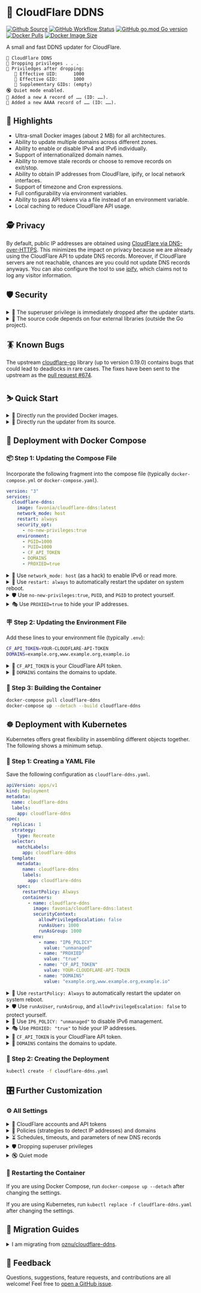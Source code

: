 # 🌟 CloudFlare DDNS

[![Github Source](https://img.shields.io/badge/source-github-orange)](https://github.com/favonia/cloudflare-ddns)
[![GitHub Workflow Status](https://img.shields.io/github/workflow/status/favonia/cloudflare-ddns/Building%20and%20Pushing)](https://github.com/favonia/cloudflare-ddns/actions/workflows/build.yaml)
[![GitHub go.mod Go version](https://img.shields.io/github/go-mod/go-version/favonia/cloudflare-ddns)](https://golang.org/doc/install)
[![Docker Pulls](https://img.shields.io/docker/pulls/favonia/cloudflare-ddns)](https://hub.docker.com/r/favonia/cloudflare-ddns)
[![Docker Image Size](https://img.shields.io/docker/image-size/favonia/cloudflare-ddns/latest)](https://hub.docker.com/r/favonia/cloudflare-ddns)

A small and fast DDNS updater for CloudFlare.

```
🌟 CloudFlare DDNS
🥷 Dropping privileges . . .
🥷 Priviledges after dropping:
   🔸 Effective UID:      1000
   🔸 Effective GID:      1000
   🔸 Supplementary GIDs: (empty)
🔇 Quiet mode enabled.
🐣 Added a new A record of …… (ID: ……).
🐣 Added a new AAAA record of …… (ID: ……).
```

## 📜 Highlights

* Ultra-small Docker images (about 2 MB) for all architectures.
* Ability to update multiple domains across different zones.
* Ability to enable or disable IPv4 and IPv6 individually.
* Support of internationalized domain names.
* Ability to remove stale records or choose to remove records on exit/stop.
* Ability to obtain IP addresses from CloudFlare, ipify, or local network interfaces.
* Support of timezone and Cron expressions.
* Full configurability via environment variables.
* Ability to pass API tokens via a file instead of an environment variable.
* Local caching to reduce CloudFlare API usage.

## 🕵️ Privacy

By default, public IP addresses are obtained using [CloudFlare via DNS-over-HTTPS](https://developers.cloudflare.com/1.1.1.1/dns-over-https). This minimizes the impact on privacy because we are already using the CloudFlare API to update DNS records. Moreover, if CloudFlare servers are not reachable, chances are you could not update DNS records anyways. You can also configure the tool to use [ipify](https://www.ipify.org), which claims not to log any visitor information.

## 🛡️ Security

<details><summary>🚷 The superuser privilege is immediately dropped after the updater starts.</summary>

The updater honors `PGID` and `PUID` and will drop Linux capabilities (divided superuser privileges).
</details>

<details><summary>🔌 The source code depends on four external libraries (outside the Go project).</summary>

- [cap](https://sites.google.com/site/fullycapable):\
  Manipulation of Linux capabilities.
- [cloudflare-go](https://github.com/cloudflare/cloudflare-go):\
  The official Go binding of CloudFlare API v4. It provides robust handling of pagination, rate limiting, and other tricky details.
- [cron](https://github.com/robfig/cron):\
  Parsing of Cron expressions.
- [go-cache](https://github.com/patrickmn/go-cache):\
  Essentially `map[string]interface{}` with expiration times.
</details>

## 🪳 Known Bugs

The upstream [cloudflare-go](https://github.com/cloudflare/cloudflare-go) library (up to version 0.19.0) contains bugs that could lead to deadlocks in rare cases. The fixes have been sent to the upstream as the [pull request #674](https://github.com/cloudflare/cloudflare-go/pull/674).

## ⛷️ Quick Start

<details>
<summary>🐋 Directly run the provided Docker images.</summary>

```bash
docker run \
  --network host \
  -e CF_API_TOKEN=YOUR-CLOUDFLARE-API-TOKEN \
  -e DOMAINS=www.example.org \
  -e PROXIED=true \
  favonia/cloudflare-ddns
```
</details>

<details>
<summary>🧬 Directly run the updater from its source.</summary>

You need the [Go tool](https://golang.org/doc/install) to run the updater from its source.

```bash
CF_API_TOKEN=YOUR-CLOUDFLARE-API-TOKEN \
  DOMAINS=www.example.org \
  PROXIED=true \
  go run ./cmd/*.go
```
</details>

## 🐋 Deployment with Docker Compose

### 📦 Step 1: Updating the Compose File

Incorporate the following fragment into the compose file (typically `docker-compose.yml` or `docker-compose.yaml`).

```yaml
version: "3"
services:
  cloudflare-ddns:
    image: favonia/cloudflare-ddns:latest
    network_mode: host
    restart: always
    security_opt:
      - no-new-privileges:true
    environment:
      - PGID=1000
      - PUID=1000
      - CF_API_TOKEN
      - DOMAINS
      - PROXIED=true
```

<details>
<summary>📡 Use <code>network_mode: host</code> (as a hack) to enable IPv6 or read more.</summary>

The setting `network_mode: host` is for IPv6. If you wish to keep the network separated from the host network, check out the [proper way to enable IPv6 support](https://docs.docker.com/config/daemon/ipv6/).
</details>

<details>
<summary>🔁 Use <code>restart: always</code> to automatically restart the updater on system reboot.</summary>

Docker’s default restart policies should prevent excessive logging when there are configuration errors.
</details>

<details>
<summary>🛡️ Use <code>no-new-privileges:true</code>, <code>PUID</code>, and <code>PGID</code> to protect yourself.</summary>

Change `1000` to the user or group IDs you wish to use to run the updater. The setting `no-new-privileges:true` provides additional protection, especially when you run the container as a non-superuser. The updater itself will read <code>PUID</code> and <code>PGID</code> and attempt to drop all those privileges as much as possible.
</details>

<details>
<summary>🎭 Use <code>PROXIED=true</code> to hide your IP addresses.</summary>

The setting `PROXIED=true` instructs CloudFlare to cache webpages on your machine and hide your actual IP addresses. If you wish to bypass that and expose your actual IP addresses, simply remove `PROXIED=true`. (The default value of `PROXIED` is `false`.)
</details>

### 🪧 Step 2: Updating the Environment File

Add these lines to your environment file (typically `.env`):
```bash
CF_API_TOKEN=YOUR-CLOUDFLARE-API-TOKEN
DOMAINS=example.org,www.example.org,example.io
```

<details>
<summary>🔑 <code>CF_API_TOKEN</code> is your CloudFlare API token.</summary>

The value of `CF_API_TOKEN` should be an API **token** (_not_ an API key), which can be obtained from the [API Tokens page](https://dash.cloudflare.com/profile/api-tokens). Use the **Edit zone DNS** template to create and copy a token into the environment file. ⚠️ The less secure API key authentication is deliberately _not_ supported.
</details>

<details>
<summary>📍 <code>DOMAINS</code> contains the domains to update.</summary>

The value of `DOMAINS` should be a list of fully qualified domain names separated by commas. For example, `DOMAINS=example.org,www.example.org,example.io` instructs the tool to manage the domains `example.org`, `www.example.org`, and `example.io`. These domains do not have to be in the same zone---the tool will identify their zones automatically.
</details>

### 🚀 Step 3: Building the Container

```bash
docker-compose pull cloudflare-ddns
docker-compose up --detach --build cloudflare-ddns
```

## ☸️ Deployment with Kubernetes

Kubernetes offers great flexibility in assembling different objects together. The following shows a minimum setup.

### 📝 Step 1: Creating a YAML File

Save the following configuration as `cloudflare-ddns.yaml`.

```yaml
apiVersion: apps/v1
kind: Deployment
metadata:
  name: cloudflare-ddns
  labels:
    app: cloudflare-ddns
spec:
  replicas: 1
  strategy:
    type: Recreate
  selector:
    matchLabels:
      app: cloudflare-ddns
  template:
    metadata:
      name: cloudflare-ddns
      labels:
        app: cloudflare-ddns
    spec:
      restartPolicy: Always
      containers:
        - name: cloudflare-ddns
          image: favonia/cloudflare-ddns:latest
          securityContext:
            allowPrivilegeEscalation: false
            runAsUser: 1000
            runAsGroup: 1000
          env:
            - name: "IP6_POLICY"
              value: "unmanaged"
            - name: "PROXIED"
              value: "true"
            - name: "CF_API_TOKEN"
              value: YOUR-CLOUDFLARE-API-TOKEN
            - name: "DOMAINS"
              value: "example.org,www.example.org,example.io"
```

<details>
<summary>🔁 Use <code>restartPolicy: Always</code> to automatically restart the updater on system reboot.</summary>

Kubernetes’s default restart policies should prevent excessive logging when there are configuration errors.
</details>

<details>
<summary>🛡️ Use <code>runAsUser</code>, <code>runAsGroup</code>, and <code>allowPrivilegeEscalation: false</code> to protect yourself.</summary>

Kubernetes comes with built-in support to drop superuser privileges. The updater itself will also attempt to drop all of them.
</details>

<details>
<summary>📡 Use <code>IP6_POLICY: "unmanaged"</code> to disable IPv6 management.</summary>

The support of IPv6 in Kubernetes has been improving, but a working setup still takes effort. Since Kubernetes 1.21+, the [IPv4/IPv6 dual stack](https://kubernetes.io/docs/concepts/services-networking/dual-stack/) is enabled by default, but a setup which allows IPv6 egress traffic (_e.g.,_ to reach CloudFlare servers to detect public IPv6 addresses) still requires deep understanding of Kubernetes and is beyond this simple guide. The popular tool [minicube](https://minikube.sigs.k8s.io/), which implements a simple local Kubernetes cluster, unfortunately [does not support IPv6 yet.](https://minikube.sigs.k8s.io/docs/faq/#does-minikube-support-ipv6) Until there is an easy way to enable IPv6 in Kubernetes, the template here will have IPv6 disabled.

If you manage to enable IPv6, congratulations. Feel free to remove `IP6_POLICY: "unmanaged"` to detect and update both `A` and `AAAA` records. There is almost no danger in enabling IPv6 even when the IPv6 setup is not working. In the worst case, the updater will remove all `AAAA` records associated with the domains in `DOMAINS` and `IP6_DOMAINS` because those records will appear to be “stale.” The deleted records will be recreated once the updater correctly detects the IPv6 addresses.
</details>

<details>
<summary>🎭 Use <code>PROXIED: "true"</code> to hide your IP addresses.</summary>

The setting `PROXIED: "true"` instructs CloudFlare to cache webpages on your machine and hide your actual IP addresses. If you wish to bypass that and expose your actual IP addresses, simply remove `PROXIED: "true"`. (The default value of `PROXIED` is `false`.)
</details>

<details>
<summary>🔑 <code>CF_API_TOKEN</code> is your CloudFlare API token.</summary>

The value of `CF_API_TOKEN` should be an API **token** (_not_ an API key), which can be obtained from the [API Tokens page](https://dash.cloudflare.com/profile/api-tokens). Use the **Edit zone DNS** template to create and copy a token into the environment file. ⚠️ The less secure API key authentication is deliberately _not_ supported.
</details>

<details>
<summary>📍 <code>DOMAINS</code> contains the domains to update.</summary>

The value of `DOMAINS` should be a list of fully qualified domain names separated by commas. For example, `DOMAINS=example.org,www.example.org,example.io` instructs this tool to manage the domains `example.org`, `www.example.org`, and `example.io`. These domains do not have to be in the same zone---this tool will identify their zones automatically.
</details>

### 🚀 Step 2: Creating the Deployment

```sh
kubectl create -f cloudflare-ddns.yaml
```

## 🎛️ Further Customization

### ⚙️ All Settings

<details>
<summary>🔑 CloudFlare accounts and API tokens</summary>

| Name | Valid Values | Meaning | Required? | Default Value |
| ---- | ------------ | ------- | --------- | ------------- |
| `CF_ACCOUNT_ID` | CloudFlare Account IDs | The account ID used to distinguish multiple zone IDs with the same name | No | `""` (unset) |
| `CF_API_TOKEN_FILE` | Paths to files containing CloudFlare API tokens | A file that contains the token to access the CloudFlare API | Exactly one of `CF_API_TOKEN` and `CF_API_TOKEN_FILE` should be set | N/A |
| `CF_API_TOKEN` | CloudFlare API tokens | The token to access the CloudFlare API | Exactly one of `CF_API_TOKEN` and `CF_API_TOKEN_FILE` should be set | N/A |

In most cases, `CF_ACCOUNT_ID` is not needed.
</details>

<details>
<summary>📍 Policies (strategies to detect IP addresses) and domains</summary>

| Name | Valid Values | Meaning | Required? | Default Value |
| ---- | ------------ | ------- | --------- | ------------- |
| `DOMAINS` | Comma-separated fully qualified domain names | The domains this tool should manage | (See below) | N/A
| `IP4_DOMAINS` | Comma-separated fully qualified domain names | The domains this tool should manage for `A` records | (See below) | N/A
| `IP4_POLICY` | `cloudflare`, `ipify`, `local`, and `unmanaged` | How to detect IPv4 addresses. (See below) | No | `cloudflare`
| `IP6_DOMAINS` | Comma-separated fully qualified domain names | The domains this tool should manage for `AAAA` records | (See below) | N/A
| `IP6_POLICY` | `cloudflare`, `ipify`, `local`, and `unmanaged` | How to detect IPv6 addresses. (See below) | No | `cloudflare`

> <details>
> <summary>📜 Available policies for <code>IP4_POLICY</code> and <code>IP6_POLICY</code></summary>
>
> - `cloudflare`\
>  Get the public IP address by querying `whoami.cloudflare.` against [CloudFlare via DNS-over-HTTPS](https://developers.cloudflare.com/1.1.1.1/dns-over-https) and update DNS records accordingly.
> - `ipify`\
>   Get the public IP address via [ipify’s public API](https://www.ipify.org/) and update DNS records accordingly.
> - `local`\
>   Get the address via local network interfaces and update DNS records accordingly. When multiple local network interfaces or in general multiple IP addresses are present, the tool will use the address that would have been used for outbound UDP connections to CloudFlare servers. ⚠️ You need access to the host network (such as `network_mode: host` in Docker Compose or `hostNetwork: true` in Kubernetes) for this policy, for otherwise the tool will detect the addresses inside the [bridge network in Docker](https://docs.docker.com/network/bridge/) or the [default namespaces in Kubernetes](https://kubernetes.io/docs/concepts/overview/working-with-objects/namespaces/) instead of those in the host network.
> - `unmanaged`\
>   Stop the DNS updating completely. Existing DNS records will not be removed.
>
> The option `IP4_POLICY` is governing IPv4 addresses and `A`-type records, while the option `IP6_POLICY` is governing IPv6 addresses and `AAAA`-type records. The two options act independently of each other.
> </details>

> <details>
> <summary>📍 At least one of <code>DOMAINS</code> and <code>IP4/6_DOMAINS</code> must be non-empty.</summary>
>
> At least one domain should be listed in `DOMAINS`, `IP4_DOMAINS`, or `IP6_DOMAINS`, for otherwise this updater has nothing to do. It is fine to list the same domain in both `IP4_DOMAINS` and `IP6_DOMAINS`, which is equivalent to listing it in `DOMAINS`. This updater fully supports internationalized domain names; [Punycode](https://en.wikipedia.org/wiki/Punycode) will be decoded and processed as expected.
> </details>

</details>

<details>
<summary>⏳ Schedules, timeouts, and parameters of new DNS records</summary>

| Name | Valid Values | Meaning | Required? | Default Value |
| ---- | ------------ | ------- | --------- | ------------- |
| `CACHE_EXPIRATION` | Positive time duration with a unit, such as `1h` or `10m`. See [time.ParseDuration](https://golang.org/pkg/time/#ParseDuration) | The expiration of cached CloudFlare API responses | No | `6h0m0s` (6 hours)
| `DELETE_ON_STOP` | `1`, `t`, `T`, `TRUE`, `true`, `True`, `0`, `f`, `F`, `FALSE`, `false`, and `False` | Whether managed DNS records should be deleted on exit | No | `false`
| `DETECTION_TIMEOUT` | Positive time duration with a unit, such as `1h` or `10m`. See [time.ParseDuration](https://golang.org/pkg/time/#ParseDuration) | The timeout of each attempt to detect IP addresses | No | `5s` (5 seconds)
| `PROXIED` | `1`, `t`, `T`, `TRUE`, `true`, `True`, `0`, `f`, `F`, `FALSE`, `false`, and `False` | Whether new DNS records should be proxied by CloudFlare | No | `false`
| `TTL` | Time-to-live (TTL) values in seconds | The TTL values used to create new DNS records | No | `1` (This means “automatic” to CloudFlare)
| `TZ` | Recognized timezones, such as `UTC` | The timezone used for logging and parsing `UPDATE_CRON` | No | `UTC`
| `UPDATE_CRON` | Cron expressions; [documentation of cron](https://pkg.go.dev/github.com/robfig/cron/v3#hdr-CRON_Expression_Format). | The schedule to re-check IP addresses and update DNS records (if necessary) | No | `@every 5m` (every 5 minutes)
| `UPDATE_ON_START` | `1`, `t`, `T`, `TRUE`, `true`, `True`, `0`, `f`, `F`, `FALSE`, `false`, and `False` | Whether to check IP addresses on start regardless of `UPDATE_CRON` | No | `true`

<!-- | `UPDATE_TIMEOUT` | Positive time duration with a unit, such as `1h` or `10m`. See [time.ParseDuration](https://golang.org/pkg/time/#ParseDuration) | The timeout of each attempt to update DNS records, per domain, per record type | No | `1m` (1 minute) -->

Note that the update schedule _does not_ take the time to update records into consideration. For example, if the schedule is “for every 5 minutes”, and if the updating itself takes 2 minutes, then the actual interval between adjacent updates is 3 minutes, not 5 minutes.
</details>

<details>
<summary>🛡️ Dropping superuser privileges</summary>

| Name | Valid Values | Meaning | Required? | Default Value |
| ---- | ------------ | ------- | --------- | ------------- |
| `PGID` | Non-zero POSIX group ID | The group ID this tool should assume | No | Effective group ID; if it is zero, then the real group ID; if it is still zero, then `1000`
| `PUID` | Non-zero POSIX user ID | The user ID this tool should assume | No | Effective user ID; if it is zero, then the real user ID; if it is still zero, then `1000`

The updater will also try to drop supplementary group IDs.
</details>

<details>
<summary>🔇 Quiet mode</summary>

| Name | Valid Values | Meaning | Required? | Default Value |
| ---- | ------------ | ------- | --------- | ------------- |
| `QUIET` | `1`, `t`, `T`, `TRUE`, `true`, `True`, `0`, `f`, `F`, `FALSE`, `false`, and `False` | Whether the updater should reduce the logging | No | `false`
</details>

### 🔁 Restarting the Container

If you are using Docker Compose, run `docker-compose up --detach` after changing the settings.

If you are using Kubernetes, run `kubectl replace -f cloudflare-ddns.yaml` after changing the settings.

## 🚵 Migration Guides

<details>
<summary>I am migrating from <a href="https://hub.docker.com/r/oznu/cloudflare-ddns/">oznu/cloudflare-ddns</a>.</summary>

⚠️ [oznu/cloudflare-ddns](https://hub.docker.com/r/oznu/cloudflare-ddns/) relies on unverified DNS responses to obtain public IP addresses; a malicious hacker could potentially manipulate or forge DNS responses and trick it into updating your domain with any IP address. In comparison, we use only verified responses from CloudFlare or ipify.

| Old Parameter |  | New Paramater |
| ------------- | - | ------------- |
| `API_KEY=key` | ✔️ | Use `CF_API_TOKEN=key` |
| `API_KEY_FILE=file` | ✔️ | Use `CF_API_TOKEN_FILE=file` |
| `ZONE=example.org` and `SUBDOMAIN=sub` | ✔️ | Use `DOMAINS=sub.example.org` directly |
| `PROXIED=true` | ✔️ | Same |
| `RRTYPE=A` | ✔️ | Both IPv4 and IPv6 are enabled by default; use `IP6_POLICY=unmanaged` to disable IPv6 |
| `RRTYPE=AAAA` | ✔️ | Both IPv4 and IPv6 are enabled by default; use `IP4_POLICY=unmanaged` to disable IPv4 |
| `DELETE_ON_STOP=true` | ✔️ | Same |
| `INTERFACE=iface` | ✔️ | Not required for `local` policies; we can handle multiple network interfaces |
| `CUSTOM_LOOKUP_CMD=cmd` | ❌ | _There is not even a shell in the minimum Docker image._ |
| `DNS_SERVER=server` | ❌ | _Only the CloudFlare server is supported._ |

</details>

## 💖 Feedback

Questions, suggestions, feature requests, and contributions are all welcome! Feel free to [open a GitHub issue](https://github.com/favonia/cloudflare-ddns/issues/new).
